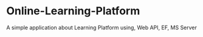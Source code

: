 # Online-Learning-Platform
A simple application about Learning Platform using, Web API, EF, MS Server
